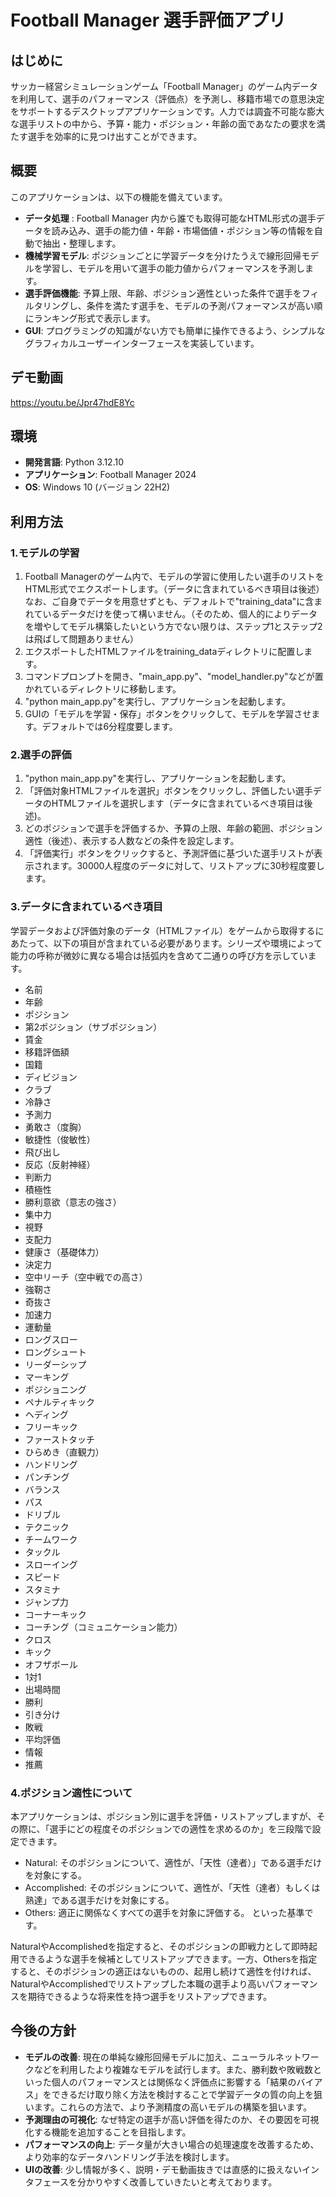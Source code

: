 # Football Manager 選手評価アプリ

## はじめに
サッカー経営シミュレーションゲーム「Football Manager」のゲーム内データを利用して、選手のパフォーマンス（評価点）を予測し、移籍市場での意思決定をサポートするデスクトップアプリケーションです。人力では調査不可能な膨大な選手リストの中から、予算・能力・ポジション・年齢の面であなたの要求を満たす選手を効率的に見つけ出すことができます。

## 概要
このアプリケーションは、以下の機能を備えています。


* **データ処理** : Football Manager 内から誰でも取得可能なHTML形式の選手データを読み込み、選手の能力値・年齢・市場価値・ポジション等の情報を自動で抽出・整理します。
* **機械学習モデル**: ポジションごとに学習データを分けたうえで線形回帰モデルを学習し、モデルを用いて選手の能力値からパフォーマンスを予測します。
* **選手評価機能**: 予算上限、年齢、ポジション適性といった条件で選手をフィルタリングし、条件を満たす選手を、モデルの予測パフォーマンスが高い順にランキング形式で表示します。
* **GUI**: プログラミングの知識がない方でも簡単に操作できるよう、シンプルなグラフィカルユーザーインターフェースを実装しています。

## デモ動画
https://youtu.be/Jpr47hdE8Yc

## 環境
* **開発言語**: Python 3.12.10
* **アプリケーション**: Football Manager 2024
* **OS**: Windows 10 (バージョン 22H2)

## 利用方法
### 1.モデルの学習
1. Football Managerのゲーム内で、モデルの学習に使用したい選手のリストをHTML形式でエクスポートします。（データに含まれているべき項目は後述）なお、ご自身でデータを用意せずとも、デフォルトで"training_data"に含まれているデータだけを使って構いません。（そのため、個人的によりデータを増やしてモデル構築したいという方でない限りは、ステップ1とステップ2は飛ばして問題ありません）
2. エクスポートしたHTMLファイルをtraining_dataディレクトリに配置します。
3. コマンドプロンプトを開き、"main_app.py"、"model_handler.py"などが置かれているディレクトリに移動します。
4. "python main_app.py"を実行し、アプリケーションを起動します。
5. GUIの「モデルを学習・保存」ボタンをクリックして、モデルを学習させます。デフォルトでは6分程度要します。

### 2.選手の評価
1. "python main_app.py"を実行し、アプリケーションを起動します。
2. 「評価対象HTMLファイルを選択」ボタンをクリックし、評価したい選手データのHTMLファイルを選択します（データに含まれているべき項目は後述)。
3. どのポジションで選手を評価するか、予算の上限、年齢の範囲、ポジション適性（後述）、表示する人数などの条件を設定します。
4. 「評価実行」ボタンをクリックすると、予測評価に基づいた選手リストが表示されます。30000人程度のデータに対して、リストアップに30秒程度要します。

### 3.データに含まれているべき項目
学習データおよび評価対象のデータ（HTMLファイル）をゲームから取得するにあたって、以下の項目が含まれている必要があります。シリーズや環境によって能力の呼称が微妙に異なる場合は括弧内を含めて二通りの呼び方を示しています。
* 名前
* 年齢
* ポジション
* 第2ポジション（サブポジション）
* 賃金
* 移籍評価額
* 国籍
* ディビジョン
* クラブ
* 冷静さ
* 予測力
* 勇敢さ（度胸）
* 敏捷性（俊敏性）
* 飛び出し
* 反応（反射神経）
* 判断力
* 積極性
* 勝利意欲（意志の強さ）
* 集中力
* 視野
* 支配力
* 健康さ（基礎体力）
* 決定力
* 空中リーチ（空中戦での高さ）
* 強靭さ
* 奇抜さ
* 加速力
* 運動量
* ロングスロー
* ロングシュート
* リーダーシップ
* マーキング
* ポジショニング
* ペナルティキック
* ヘディング
* フリーキック
* ファーストタッチ
* ひらめき（直観力）
* ハンドリング
* パンチング
* バランス
* パス
* ドリブル
* テクニック
* チームワーク
* タックル
* スローイング
* スピード
* スタミナ
* ジャンプ力
* コーナーキック
* コーチング（コミュニケーション能力）
* クロス
* キック
* オフザボール
* 1対1
* 出場時間
* 勝利
* 引き分け
* 敗戦
* 平均評価
* 情報
* 推薦

### 4.ポジション適性について
本アプリケーションは、ポジション別に選手を評価・リストアップしますが、その際に、「選手にどの程度そのポジションでの適性を求めるのか」を三段階で設定できます。<br>
* Natural: そのポジションについて、適性が、「天性（達者）」である選手だけを対象にする。
* Accomplished: そのポジションについて、適性が、「天性（達者）もしくは熟達」である選手だけを対象にする。
* Others: 適正に関係なくすべての選手を対象に評価する。
といった基準です。<br>

NaturalやAccomplishedを指定すると、そのポジションの即戦力として即時起用できるような選手を候補としてリストアップできます。一方、Othersを指定すると、そのポジションの適正はないものの、起用し続けて適性を付ければ、NaturalやAccomplishedでリストアップした本職の選手より高いパフォーマンスを期待できるような将来性を持つ選手をリストアップできます。

## 今後の方針
* **モデルの改善**: 現在の単純な線形回帰モデルに加え、ニューラルネットワークなどを利用したより複雑なモデルを試行します。また、勝利数や敗戦数といった個人のパフォーマンスとは関係なく評価点に影響する「結果のバイアス」をできるだけ取り除く方法を検討することで学習データの質の向上を狙います。これらの方法で、より予測精度の高いモデルの構築を狙います。
* **予測理由の可視化**: なぜ特定の選手が高い評価を得たのか、その要因を可視化する機能を追加することを目指します。
* **パフォーマンスの向上**:  データ量が大きい場合の処理速度を改善するため、より効率的なデータハンドリング手法を検討します。
* **UIの改善**: 少し情報が多く、説明・デモ動画抜きでは直感的に扱えないインタフェースを分かりやすく改善していきたいと考えております。
